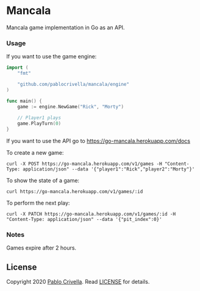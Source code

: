 # Mancala

Mancala game implementation in Go as an API.


### Usage


If you want to use the game engine:


```go
import (
	"fmt"

	"github.com/pablocrivella/mancala/engine"
)

func main() {
    game := engine.NewGame("Rick", "Morty")
    
	// Player1 plays
	game.PlayTurn(0)
}
```

If you want to use the API go to https://go-mancala.herokuapp.com/docs

To create a new game:

```
curl -X POST https://go-mancala.herokuapp.com/v1/games -H "Content-Type: application/json" --data '{"player1":"Rick","player2":"Morty"}'
```

To show the state of a game:

```
curl https://go-mancala.herokuapp.com/v1/games/:id
```

To perform the next play:

```
curl -X PATCH https://go-mancala.herokuapp.com/v1/games/:id -H "Content-Type: application/json" --data '{"pit_index":0}'
```

### Notes

Games expire after 2 hours.

## License

Copyright 2020 [Pablo Crivella](https://pablocrivella.me).
Read [LICENSE](LICENSE) for details.